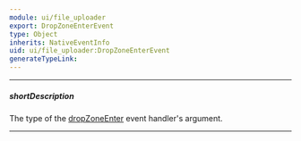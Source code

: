 ```yaml
---
module: ui/file_uploader
export: DropZoneEnterEvent
type: Object
inherits: NativeEventInfo
uid: ui/file_uploader:DropZoneEnterEvent
generateTypeLink: 
---
```

---
##### shortDescription
The type of the [dropZoneEnter]({basewidgetpath}/Events/#dropZoneEnter) event handler's argument.

---
<!-- Description goes here -->